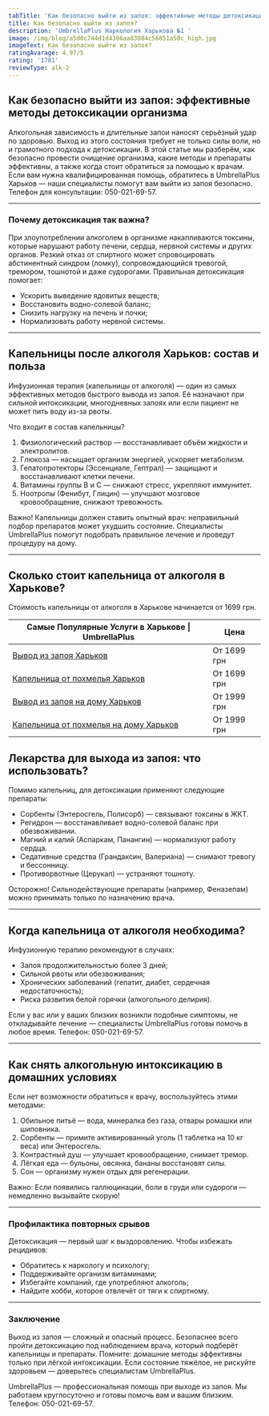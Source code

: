 ```yaml
---
tabTitle: 'Как безопасно выйти из запоя: эффективные методы детоксикации организма'
title: Как безопасно выйти из запоя?
description: 'UmbrellaPlus Наркология Харькова №1 '
image: /img/blog/a5d0c744d1d4306aa83884c56851a50c_high.jpg
imageText: Как безопасно выйти из запоя?
ratingAvarage: 4.97/5
rating: '1781'
reviewType: alk-2
---
```


## Как безопасно выйти из запоя: эффективные методы детоксикации организма

Алкогольная зависимость и длительные запои наносят серьёзный удар по здоровью. Выход из этого состояния требует не только силы воли, но и грамотного подхода к детоксикации. В этой статье мы разберём, как безопасно провести очищение организма, какие методы и препараты эффективны, а также когда стоит обратиться за помощью к врачам. Если вам нужна квалифицированная помощь, обратитесь в UmbrellaPlus Харьков — наши специалисты помогут вам выйти из запоя безопасно. Телефон для консультации: 050-021-69-57.

***

### Почему детоксикация так важна?

При злоупотреблении алкоголем в организме накапливаются токсины, которые нарушают работу печени, сердца, нервной системы и других органов. Резкий отказ от спиртного может спровоцировать абстинентный синдром (ломку), сопровождающийся тревогой, тремором, тошнотой и даже судорогами. Правильная детоксикация помогает:

* Ускорить выведение ядовитых веществ;
* Восстановить водно-солевой баланс;
* Снизить нагрузку на печень и почки;
* Нормализовать работу нервной системы.

***

## Капельницы после алкоголя Харьков: состав и польза

Инфузионная терапия (капельницы от алкоголя) — один из самых эффективных методов быстрого вывода из запоя. Её назначают при сильной интоксикации, многодневных запоях или если пациент не может пить воду из-за рвоты.

Что входит в состав капельницы?

1. Физиологический раствор — восстанавливает объём жидкости и электролитов.
2. Глюкоза — насыщает организм энергией, ускоряет метаболизм.
3. Гепатопротекторы (Эссенциале, Гептрал) — защищают и восстанавливают клетки печени.
4. Витамины группы В и С — снижают стресс, укрепляют иммунитет.
5. Ноотропы (Фенибут, Глицин) — улучшают мозговое кровообращение, снижают тревожность.

Важно! Капельницы должен ставить опытный врач: неправильный подбор препаратов может ухудшить состояние. Специалисты UmbrellaPlus помогут подобрать правильное лечение и проведут процедуру на дому.

***

## Сколько стоит капельница от алкоголя в Харькове?

Стоимость капельницы от алкоголя в Харькове начинается от 1699 грн.

| Самые Популярные Услуги в Харькове \| UmbrellaPlus                                                                    | Цена        |
| --------------------------------------------------------------------------------------------------------------------- | ----------- |
| [Вывод из запоя Харьков](https://umbrella-plus.com.ua/kharkiv/vivod-iz-zapoia-kharkiv/)                               | От 1699 грн |
| [Капельница от похмелья Харьков](https://umbrella-plus.com.ua/kharkiv/kapelnica_ot_alkogola_kharkiv/)                 | От 1699 грн |
| [Вывод из запоя на дому Харьков](https://umbrella-plus.com.ua/kharkiv/vivod-iz-zapoia-na-domy-kharkiv/)               | От 1999 грн |
| [Капельница от похмелья на дому Харьков](https://umbrella-plus.com.ua/kharkiv/kapelnica_ot_alkogola_na_domy_kharkiv/) | От 1999 грн |

## Лекарства для выхода из запоя: что использовать?

Помимо капельниц, для детоксикации применяют следующие препараты:

* Сорбенты (Энтеросгель, Полисорб) — связывают токсины в ЖКТ.
* Регидрон — восстанавливает водно-солевой баланс при обезвоживании.
* Магний и калий (Аспаркам, Панангин) — нормализуют работу сердца.
* Седативные средства (Грандаксин, Валериана) — снимают тревогу и бессонницу.
* Противорвотные (Церукал) — устраняют тошноту.

Осторожно! Сильнодействующие препараты (например, Феназепам) можно принимать только по назначению врача.

***

## Когда капельница от алкоголя необходима?

Инфузионную терапию рекомендуют в случаях:

* Запоя продолжительностью более 3 дней;
* Сильной рвоты или обезвоживания;
* Хронических заболеваний (гепатит, диабет, сердечная недостаточность);
* Риска развития белой горячки (алкогольного делирия).

Если у вас или у ваших близких возникли подобные симптомы, не откладывайте лечение — специалисты UmbrellaPlus готовы помочь в любое время. Телефон: 050-021-69-57.

***

## Как снять алкогольную интоксикацию в домашних условиях

Если нет возможности обратиться к врачу, воспользуйтесь этими методами:

1. Обильное питьё — вода, минералка без газа, отвары ромашки или шиповника.
2. Сорбенты — примите активированный уголь (1 таблетка на 10 кг веса) или Энтеросгель.
3. Контрастный душ — улучшает кровообращение, снимает тремор.
4. Лёгкая еда — бульоны, овсянка, бананы восстановят силы.
5. Сон — организму нужен отдых для регенерации.

Важно: Если появились галлюцинации, боли в груди или судороги — немедленно вызывайте скорую!

***

### Профилактика повторных срывов

Детоксикация — первый шаг к выздоровлению. Чтобы избежать рецидивов:

* Обратитесь к наркологу и психологу;
* Поддерживайте организм витаминами;
* Избегайте компаний, где употребляют алкоголь;
* Найдите хобби, которое отвлечёт от тяги к спиртному.

***

### Заключение

Выход из запоя — сложный и опасный процесс. Безопаснее всего пройти детоксикацию под наблюдением врача, который подберёт капельницы и препараты. Помните: домашние методы эффективны только при лёгкой интоксикации. Если состояние тяжёлое, не рискуйте здоровьем — доверьтесь специалистам UmbrellaPlus.

UmbrellaPlus — профессиональная помощь при выходе из запоя. Мы работаем круглосуточно и готовы помочь вам и вашим близким. Телефон: 050-021-69-57.
